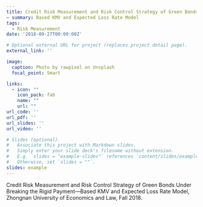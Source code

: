 ```yaml
---
title: Credit Risk Measurement and Risk Control Strategy of Green Bonds Under Breaking the Rigid Payment
— summary: Based KMV and Expected Loss Rate Model
tags:
  - Risk Measurement
date: '2018-09-27T00:00:00Z'

# Optional external URL for project (replaces project detail page).
external_link: ''

image:
  caption: Photo by rawpixel on Unsplash
  focal_point: Smart

links:
  - icon: ""
    icon_pack: fab
    name: ""
    url: ""
url_code: ''
url_pdf: ''
url_slides: ''
url_video: ''

# Slides (optional).
#   Associate this project with Markdown slides.
#   Simply enter your slide deck's filename without extension.
#   E.g. `slides = "example-slides"` references `content/slides/example-slides.md`.
#   Otherwise, set `slides = ""`.
slides: example
---
```


Credit Risk Measurement and Risk Control Strategy of Green Bonds Under Breaking the Rigid Payment—Based KMV and Expected Loss Rate Model, Zhongnan University of Economics and Law, Fall 2018.

